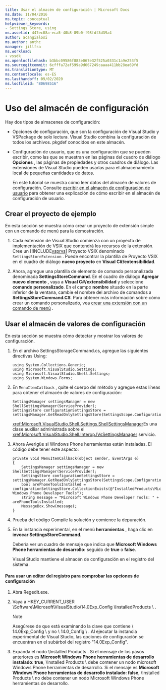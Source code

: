 ```yaml
---
title: Usar el almacén de configuración | Microsoft Docs
ms.date: 11/04/2016
ms.topic: conceptual
helpviewer_keywords:
- Settings Store, using
ms.assetid: 447ec08a-eca5-40b8-89b0-f98fdf3d39a4
author: acangialosi
ms.author: anthc
manager: jillfra
ms.workload:
- vssdk
ms.openlocfilehash: b3bbc09586f883e067e32f525a0331c1a9e253f5
ms.sourcegitcommit: 6cfffa72af599a9d667249caaaa411bb28ea69fd
ms.translationtype: MT
ms.contentlocale: es-ES
ms.lasthandoff: 09/02/2020
ms.locfileid: "80698516"
---
```

# <a name="using-the-settings-store"></a>Uso del almacén de configuración
Hay dos tipos de almacenes de configuración:

- Opciones de configuración, que son la configuración de Visual Studio y VSPackage de solo lectura. Visual Studio combina la configuración de todos los archivos. pkgdef conocidos en este almacén.

- Configuración de usuario, que es una configuración que se pueden escribir, como las que se muestran en las páginas del cuadro de diálogo **Opciones** , las páginas de propiedades y otros cuadros de diálogo. Las extensiones de Visual Studio pueden usarlas para el almacenamiento local de pequeñas cantidades de datos.

  En este tutorial se muestra cómo leer datos del almacén de valores de configuración. Consulte [escribir en el almacén de configuración de usuario](../extensibility/writing-to-the-user-settings-store.md) para obtener una explicación de cómo escribir en el almacén de configuración de usuario.

## <a name="creating-the-example-project"></a>Crear el proyecto de ejemplo
 En esta sección se muestra cómo crear un proyecto de extensión simple con un comando de menú para la demostración.

1. Cada extensión de Visual Studio comienza con un proyecto de implementación de VSIX que contendrá los recursos de la extensión. Cree un [!INCLUDE[vsprvs](../code-quality/includes/vsprvs_md.md)] Proyecto VSIX denominado `SettingsStoreExtension` . Puede encontrar la plantilla de Proyecto VSIX en el cuadro de diálogo **nuevo proyecto** en **Visual C#/extensibilidad**.

2. Ahora, agregue una plantilla de elemento de comando personalizada denominada **SettingsStoreCommand**. En el cuadro de diálogo **Agregar nuevo elemento** , vaya a **Visual C#/extensibilidad** y seleccione **comando personalizado**. En el campo **nombre** situado en la parte inferior de la ventana, cambie el nombre del archivo de comandos a **SettingsStoreCommand.CS**. Para obtener más información sobre cómo crear un comando personalizado, vea [crear una extensión con un comando de menú](../extensibility/creating-an-extension-with-a-menu-command.md) .

## <a name="using-the-configuration-settings-store"></a>Usar el almacén de valores de configuración
 En esta sección se muestra cómo detectar y mostrar los valores de configuración.

1. En el archivo SettingsStorageCommand.cs, agregue las siguientes directivas Using:

   ```
   using System.Collections.Generic;
   using Microsoft.VisualStudio.Settings;
   using Microsoft.VisualStudio.Shell.Settings;
   using System.Windows.Forms;
   ```

2. En `MenuItemCallback` , quite el cuerpo del método y agregue estas líneas para obtener el almacén de valores de configuración:

   ```
   SettingsManager settingsManager = new ShellSettingsManager(ServiceProvider);
   SettingsStore configurationSettingsStore = settingsManager.GetReadOnlySettingsStore(SettingsScope.Configuration);
   ```

    <xref:Microsoft.VisualStudio.Shell.Settings.ShellSettingsManager>Es una clase auxiliar administrada sobre el <xref:Microsoft.VisualStudio.Shell.Interop.IVsSettingsManager> servicio.

3. Ahora Averigüe si Windows Phone herramientas están instaladas. El código debe tener este aspecto:

   ```
   private void MenuItemCallback(object sender, EventArgs e)
   {
       SettingsManager settingsManager = new ShellSettingsManager(ServiceProvider);
       SettingsStore configurationSettingsStore = settingsManager.GetReadOnlySettingsStore(SettingsScope.Configuration);
       bool arePhoneToolsInstalled = configurationSettingsStore.CollectionExists(@"InstalledProducts\Microsoft Windows Phone Developer Tools");
       string message = "Microsoft Windows Phone Developer Tools: " + arePhoneToolsInstalled;
       MessageBox.Show(message);
   }
   ```

4. Prueba del código Compile la solución y comience la depuración.

5. En la instancia experimental, en el menú **herramientas** , haga clic en **invocar SettingsStoreCommand**.

    Debería ver un cuadro de mensaje que indica que **Microsoft Windows Phone herramientas de desarrollo:**  seguido de **true** o **false**.

   Visual Studio mantiene el almacén de configuración en el registro del sistema.

#### <a name="to-use-a-registry-editor-to-verify-configuration-settings"></a>Para usar un editor del registro para comprobar las opciones de configuración

1. Abra Regedit.exe.

2. Vaya a HKEY_CURRENT_USER \Software\Microsoft\VisualStudio\14.0Exp_Config \InstalledProducts \\ .

    > [!NOTE]
    > Asegúrese de que está examinando la clave que contiene \ 14.0Exp_Config \ y no \ 14.0_Config \\ . Al ejecutar la instancia experimental de Visual Studio, las opciones de configuración se encuentran en el subárbol del registro "14.0Exp_Config".

3. Expanda el nodo \Installed Products \. Si el mensaje de los pasos anteriores es **Microsoft Windows Phone herramientas de desarrollo instalado: true**, \Installed Products \ debe contener un nodo microsoft Windows Phone herramientas de desarrollo. Si el mensaje es **Microsoft Windows Phone herramientas de desarrollo instalado: false**, \Installed Products \ no debe contener un nodo Microsoft Windows Phone herramientas de desarrollo.

